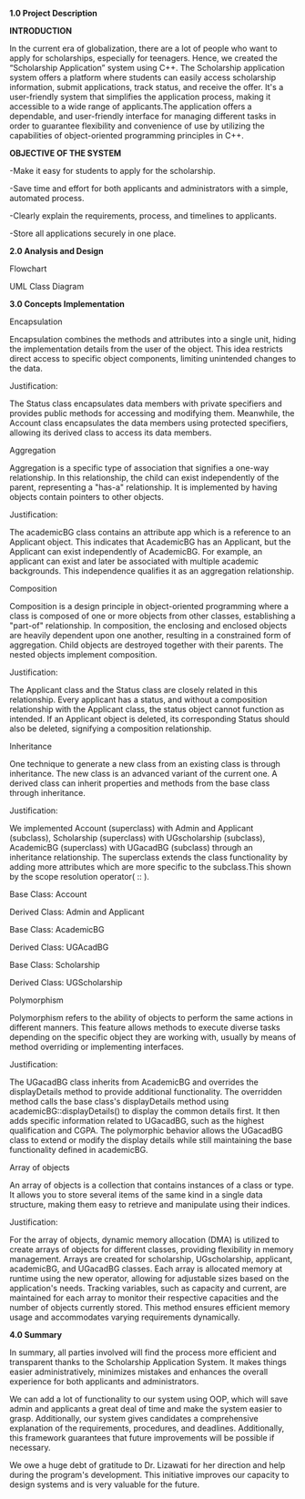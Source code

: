 **1.0 Project Description**


**INTRODUCTION**

In the current era of globalization, there are a lot of people who want to apply for scholarships, especially for teenagers. Hence, we created the “Scholarship Application” system using C++. The Scholarship application system offers a platform where students can easily access scholarship information, submit applications, track status, and receive the offer. It's a user-friendly system that simplifies the application process, making it accessible to a wide range of applicants.The application offers a dependable, and user-friendly interface for managing different tasks in order to guarantee flexibility and convenience of use by utilizing the capabilities of object-oriented programming principles in C++. 


**OBJECTIVE OF THE SYSTEM**

-Make it easy for students to apply for the scholarship.

-Save time and effort for both applicants and administrators with a simple, automated process.

-Clearly explain the requirements, process, and timelines to applicants.

-Store all applications securely in one place.




**2.0 Analysis and Design**


Flowchart


UML Class Diagram







**3.0 Concepts Implementation**


Encapsulation

Encapsulation combines the methods and attributes into a single unit, hiding the implementation details from the user of the object. This idea restricts direct access to specific object components, limiting unintended changes to the data.

Justification: 

The Status class encapsulates data members with private specifiers and provides public methods for accessing and modifying them. Meanwhile, the Account class encapsulates the data members using protected specifiers, allowing its derived class to access its data members.




Aggregation

Aggregation is a specific type of association that signifies a one-way relationship. In this relationship, the child can exist independently of the parent, representing a "has-a" relationship. It is implemented by having objects contain pointers to other objects.

Justification:

The academicBG class contains an attribute app which is a reference to an Applicant object. This indicates that AcademicBG has an Applicant, but the Applicant can exist independently of AcademicBG. For example, an applicant can exist and later be associated with multiple academic backgrounds. This independence qualifies it as an aggregation relationship.



Composition

Composition is a design principle in object-oriented programming where a class is composed of one or more objects from other classes, establishing a "part-of" relationship. In composition, the enclosing and enclosed objects are heavily dependent upon one another, resulting in a constrained form of aggregation. Child objects are destroyed together with their parents. The nested objects implement composition.

Justification:

The Applicant class and the Status class are closely related in this relationship. Every applicant has a status, and without a composition relationship with the Applicant class, the status object cannot function as intended. If an Applicant object is deleted, its corresponding Status should also be deleted, signifying a composition relationship.






Inheritance

One technique to generate a new class from an existing class is through inheritance. The new class is an advanced variant of the current one. A derived class can inherit properties and methods from the base class through inheritance.

Justification:

We implemented Account (superclass) with Admin and Applicant (subclass), Scholarship (superclass) with UGscholarship (subclass), AcademicBG (superclass) with UGacadBG (subclass) through an inheritance relationship. The superclass extends the class functionality by adding more attributes which are more specific to the subclass.This shown by the scope resolution operator( :: ).

Base Class: Account


Derived Class: Admin and Applicant 



Base Class: AcademicBG


Derived Class: UGAcadBG 



Base Class: Scholarship


Derived Class: UGScholarship 



Polymorphism

Polymorphism refers to the ability of objects to perform the same actions in different manners. This feature allows methods to execute diverse tasks depending on the specific object they are working with, usually by means of method overriding or implementing interfaces.

Justification:

The UGacadBG class inherits from AcademicBG and overrides the displayDetails method to provide additional functionality. The overridden method calls the base class's displayDetails method using academicBG::displayDetails() to display the common details first. It then adds specific information related to UGacadBG, such as the highest qualification and CGPA. The polymorphic behavior allows the UGacadBG class to extend or modify the display details while still maintaining the base functionality defined in academicBG.




Array of objects 

An array of objects is a collection that contains instances of a class or type. It allows you to store several items of the same kind in a single data structure, making them easy to retrieve and manipulate using their indices.

Justification:

For the array of objects, dynamic memory allocation (DMA) is utilized to create arrays of objects for different classes, providing flexibility in memory management. Arrays are created for scholarship, UGscholarship, applicant, academicBG, and UGacadBG classes. Each array is allocated memory at runtime using the new operator, allowing for adjustable sizes based on the application's needs. Tracking variables, such as capacity and current, are maintained for each array to monitor their respective capacities and the number of objects currently stored. This method ensures efficient memory usage and accommodates varying requirements dynamically.



**4.0 Summary**

 
In summary, all parties involved will find the process more efficient and transparent thanks to the Scholarship Application System. It makes things easier administratively, minimizes mistakes and enhances the overall experience for both applicants and administrators.
	
We can add a lot of functionality to our system using OOP, which will save admin and applicants a great deal of time and make the system easier to grasp. Additionally, our system gives candidates a comprehensive explanation of the requirements, procedures, and deadlines. Additionally, this framework guarantees that future improvements will be possible if necessary.

We owe a huge debt of gratitude to Dr. Lizawati for her direction and help during the program's development. This initiative improves our capacity to design systems and is very valuable for the future.


